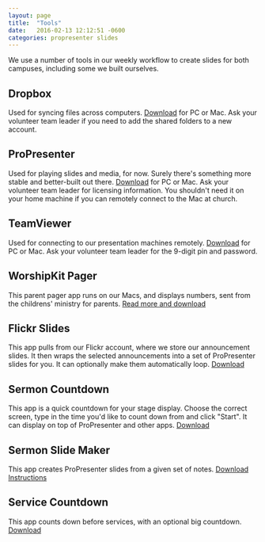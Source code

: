 ```yaml
---
layout: page
title:  "Tools"
date:   2016-02-13 12:12:51 -0600
categories: propresenter slides
---
```


We use a number of tools in our weekly workflow to create slides for both campuses, including some we built ourselves.

## Dropbox
Used for syncing files across computers. [Download](http://dropbox.com) for PC or Mac. Ask your volunteer team leader if you need to add the shared folders to a new account.

## ProPresenter
Used for playing slides and media, for now. Surely there's something more stable and better-built out there. [Download](http://www.renewedvision.com/propresenter.php) for PC or Mac.
Ask your volunteer team leader for licensing information. You shouldn't need it on your home machine if you can remotely connect to the Mac at church.

## TeamViewer
Used for connecting to our presentation machines remotely. [Download](http://teamviewer.com) for PC or Mac.
Ask your volunteer team leader for the 9-digit pin and password.

## WorshipKit Pager
This parent pager app runs on our Macs, and displays numbers, sent from the childrens' ministry for parents. [Read more and download](http://worshipkit.com)

## Flickr Slides
This app pulls from our Flickr account, where we store our announcement slides. It then wraps the selected announcements into a set of ProPresenter slides for you. It can optionally make them automatically loop.
[Download](http://richwoods.s3.amazonaws.com/Flickr%20Slides.app.zip)

## Sermon Countdown
This app is a quick countdown for your stage display. Choose the correct screen, type in the time you'd like to count down from and click "Start". It can display on top of ProPresenter and other apps.
[Download](http://richwoods.s3.amazonaws.com/Sermon%20Countdown.zip)

## Sermon Slide Maker
This app creates ProPresenter slides from a given set of notes. [Download](http://richwoods.s3.amazonaws.com/Sermon%20Slide%20Maker.zip) [Instructions](http://richwoods.s3.amazonaws.com/sermon%20slides%20creator%20notes.pdf)

## Service Countdown
This app counts down before services, with an optional big countdown.
[Download](http://richwoods.s3.amazonaws.com/Service%20Countdown.zip)